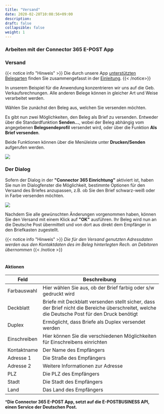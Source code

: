 ```yaml
---
title: "Versand"
date: 2020-02-28T10:08:56+09:00
description: 
draft: false
collapsible: false
weight: 1
---
```

### Arbeiten mit der Connector 365 E-POST App

### Versand

{{< notice info "Hinweis" >}}
Die durch unsere App [unterstützten Belegarten](de-de/apps/e-post/first-steps/introduction/) finden Sie zusammengefasst in der [Einleitung](de-de/apps/e-post/first-steps/introduction/).
{{< /notice>}}

In unserem Beispiel für die Anwendung konzentrieren wir uns auf die Geb. Verkaufsrechnungen. Alle anderen Belege können in gleicher Art und Weise verarbeitet werden.

Wählen Sie zunächst den Beleg aus, welchen Sie versenden möchten.

Es gibt nun zwei Möglichkeiten, den Beleg als Brief zu versenden. Entweder über die Standardfunktion **Senden...**, wobei der Beleg abhängig vom angegebenen **Belegsendeprofil** versendet wird, oder über die Funktion **Als Brief versenden**. 

Beide Funktionen können über die Menüleiste unter **Drucken/Senden** aufgerufen werden.

![](images/apps/E-POST/de-de/app_send_letter.png)

### Der Dialog

Sofern der Dialog in der **"Connector 365 Einrichtung"** aktiviert ist, haben Sie nun im Dialogfenster die Möglichkeit, bestimmte Optionen für den Versand des Briefes anzupassen, z.B. ob Sie den Brief schwarz-weiß oder in Farbe versenden möchten.

![](images/apps/E-POST/de-de/app_dialog.png)

Nachdem Sie alle gewünschten Änderungen vorgenommen haben, können Sie den Versand mit einem Klick auf **"OK"** ausführen. Ihr Beleg wird nun an die Deutsche Post übermittelt und von dort aus direkt dem Empfänger in den Briefkasten zugestellt.

{{< notice info "Hinweis" >}}
 _Die für den Versand genutzten Adressdaten werden aus den Kontaktdaten des im Beleg hinterlegten Rech. an Debitoren übernommen_
{{< /notice >}}
#

#### Aktionen

| Feld         | Beschreibung                                                                                                                                   |
|--------------|------------------------------------------------------------------------------------------------------------------------------------------------|
| Farbauswahl  | Hier wählen Sie aus, ob der Brief farbig oder s/w gedruckt wird                                                                                |
| Deckblatt    | Briefe mit Deckblatt versenden stellt sicher, dass der Brief nicht die Bereiche überschreitet, welche die Deutsche Post für den Druck benötigt |
| Duplex       | Ermöglicht, dass Briefe als Duplex versendet werden                                                                                            |
| Einschreiben | Hier können Sie die verschiedenen Möglichkeiten für Einschreibens einrichten                                                                   |
| Kontaktname  | Der Name des Empfängers                                                                                                                        |
| Adresse 1    | Die Straße des Empfängers                                                                                                                      |
| Adresse 2    | Weitere Informationen zur Adresse                                                                                                              |
| PLZ          | Die PLZ des Empfängers                                                                                                                         |
| Stadt        | Die Stadt des Empfängers                                                                                                                       |
| Land         | Das Land des Empfängers                                                                                                                        |




***Die Connector 365 E-POST App, setzt auf die E-POSTBUSINESS API, einen Service der Deutschen Post.**